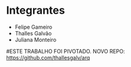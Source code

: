 # Integrantes

* Felipe Gameiro
* Thalles Galvão
* Juliana Monteiro

#ESTE TRABALHO FOI PIVOTADO. NOVO REPO: https://github.com/thallesgalv/arq
